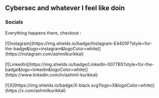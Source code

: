 ## Cybersec and whatever I feel like doin

<h3> Socials </h3> 
Everything happens there, checkout : <br><br>
[![Instagram](https://img.shields.io/badge/Instagram-E4405F?style=for-the-badge&logo=instagram&logoColor=white)](https://instagram.com/ashmilkurikkal) <br><br> [![LinkedIn](https://img.shields.io/badge/LinkedIn-0077B5?style=for-the-badge&logo=linkedin&logoColor=white)](https://www.linkedin.com/in/ashmil-kurikkal) <br><br> [![X](https://img.shields.io/badge/X-black.svg?logo=X&logoColor=white)](https://x.com/ashmilkurikkal) 
